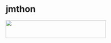 # jmthon

<p align="left"><a href="https://heroku.com/deploy?template=https://github.com/asdfghh/roz"> <img src="https://img.shields.io/badge/Deploy%20To%20Heroku-purple?style=for-the-badge&logo=heroku" width="320" height="58.45"/></a></p>
